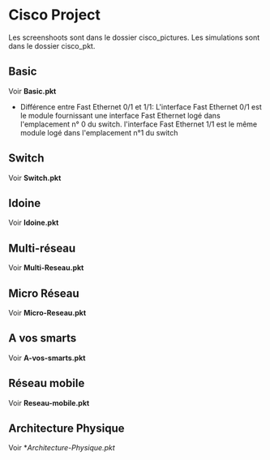 # Cisco Project
Les screenshoots sont dans le dossier cisco_pictures.
Les simulations sont dans le dossier cisco_pkt.

## Basic
Voir **Basic.pkt**

- Différence entre Fast Ethernet 0/1 et 1/1:
L'interface Fast Ethernet 0/1 est le module fournissant une
interface Fast Ethernet logé dans l'emplacement n° 0 du switch.
l'interface Fast Ethernet 1/1 est le même module logé dans 
l'emplacement n°1 du switch

## Switch
Voir **Switch.pkt**
## Idoine
Voir **Idoine.pkt**
## Multi-réseau
Voir **Multi-Reseau.pkt**
## Micro Réseau
Voir **Micro-Reseau.pkt**
## A vos smarts
Voir **A-vos-smarts.pkt**
## Réseau mobile
Voir **Reseau-mobile.pkt**
## Architecture Physique
Voir **Architecture-Physique.pkt*

